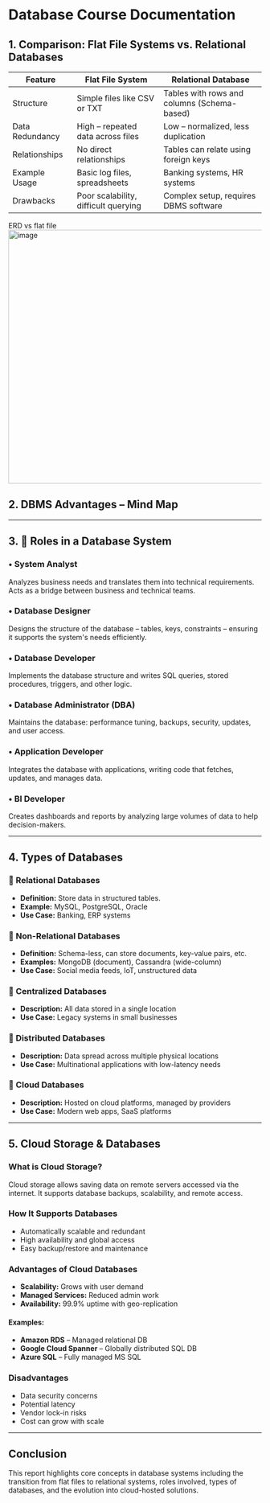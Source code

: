 #  Database Course Documentation

## 1.  Comparison: Flat File Systems vs. Relational Databases

| Feature         | Flat File System                         | Relational Database                          |
|----------------|------------------------------------------|----------------------------------------------|
| Structure       | Simple files like CSV or TXT             | Tables with rows and columns (Schema-based)  |
| Data Redundancy | High – repeated data across files        | Low – normalized, less duplication           |
| Relationships   | No direct relationships                  | Tables can relate using foreign keys         |
| Example Usage   | Basic log files, spreadsheets            | Banking systems, HR systems                  |
| Drawbacks       | Poor scalability, difficult querying     | Complex setup, requires DBMS software        |

ERD vs flat file <img width="607" height="505" alt="image" src="https://github.com/user-attachments/assets/9948c233-b94c-444b-963c-4c5b29f2555c" />

## 2.  DBMS Advantages – Mind Map



---

## 3. 👥 Roles in a Database System

### • System Analyst
Analyzes business needs and translates them into technical requirements. Acts as a bridge between business and technical teams.

### • Database Designer
Designs the structure of the database – tables, keys, constraints – ensuring it supports the system's needs efficiently.

### • Database Developer
Implements the database structure and writes SQL queries, stored procedures, triggers, and other logic.

### • Database Administrator (DBA)
Maintains the database: performance tuning, backups, security, updates, and user access.

### • Application Developer
Integrates the database with applications, writing code that fetches, updates, and manages data.

### • BI Developer
Creates dashboards and reports by analyzing large volumes of data to help decision-makers.

---

## 4.  Types of Databases

### 🔸 Relational Databases
- **Definition:** Store data in structured tables.
- **Example:** MySQL, PostgreSQL, Oracle
- **Use Case:** Banking, ERP systems

### 🔸 Non-Relational Databases
- **Definition:** Schema-less, can store documents, key-value pairs, etc.
- **Examples:** MongoDB (document), Cassandra (wide-column)
- **Use Case:** Social media feeds, IoT, unstructured data

### 🔸 Centralized Databases
- **Description:** All data stored in a single location
- **Use Case:** Legacy systems in small businesses

### 🔸 Distributed Databases
- **Description:** Data spread across multiple physical locations
- **Use Case:** Multinational applications with low-latency needs

### 🔸 Cloud Databases
- **Description:** Hosted on cloud platforms, managed by providers
- **Use Case:** Modern web apps, SaaS platforms

---

## 5.  Cloud Storage & Databases

###  What is Cloud Storage?
Cloud storage allows saving data on remote servers accessed via the internet. It supports database backups, scalability, and remote access.

###  How It Supports Databases
- Automatically scalable and redundant
- High availability and global access
- Easy backup/restore and maintenance

###  Advantages of Cloud Databases
- **Scalability:** Grows with user demand
- **Managed Services:** Reduced admin work
- **Availability:** 99.9% uptime with geo-replication

#### Examples:
- **Amazon RDS** – Managed relational DB
- **Google Cloud Spanner** – Globally distributed SQL DB
- **Azure SQL** – Fully managed MS SQL

###  Disadvantages
- Data security concerns
- Potential latency
- Vendor lock-in risks
- Cost can grow with scale

---

##  Conclusion
This report highlights core concepts in database systems including the transition from flat files to relational systems, roles involved, types of databases, and the evolution into cloud-hosted solutions.

